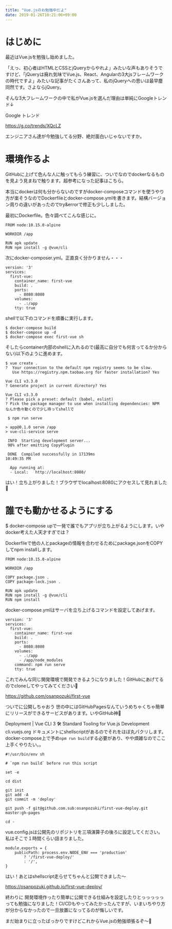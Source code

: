 ```yaml
---
title: "Vue.jsのお勉強中だよ"
date: 2019-01-26T10:21:06+09:00
---
```


# はじめに
最近はVue.jsを勉強し始めました。

「えっ、初心者はHTMLとCSSとjQueryからやれよ」みたいな声もありそうですけど、「jQueryは廃れ気味でVue.js、React、Angularの3大jsフレームワークの時代ですよ」みたいな記事がたくさんあって、私のjQueryへの思いは最早塵同然です。さよならjQuery。

そんな3大フレームワークの中で私がVue.jsを選んだ理由は単純にGoogleトレンド↓

Google トレンド

https://g.co/trends/XQcLZ

エンジニアさん達が今勉強してる分野、絶対面白いじゃないですか。

# 環境作るよ
GitHubに上げて色んな人に触ってもらう練習に、ついでなのでdockerなるものを見よう見まねで触ります。超参考になった記事はこちら。

本当にdockerは何も分からないのですがdocker-composeコマンドを使うやり方が楽そうなのでDockerfileとdocker-compose.ymlを書きます。結構バージョン周りの違いがあったのでtry&errorで修正も少ししました。

最初にDockerfile。色々調べてこんな感じに。

```
FROM node:10.15.0-alpine

WORKDIR /app

RUN apk update
RUN npm install -g @vue/cli
```

次にdocker-composer.yml。正直良く分かりません・・・

```
version: '3'
services:
  first-vue:
    container_name: first-vue
    build: .
    ports:
      - 8080:8080
    volumes:
      - .:/app
    tty: true
```

shellで以下のコマンドを順番に実行します。

```
$ docker-compose build
$ docker-compose up -d
$ docker-compose exec first-vue sh
```

そしたらcontainer内部のshellに入れるので(最高に自分でも何言ってるか分からない)以下のように進めます。

```
$ vue create .
?  Your connection to the default npm registry seems to be slow.
   Use https://registry.npm.taobao.org for faster installation? Yes

Vue CLI v3.3.0
? Generate project in current directory? Yes

Vue CLI v3.3.0
? Please pick a preset: default (babel, eslint)
? Pick the package manager to use when installing dependencies: NPM
なんか色々動くので少し待ってshellで

 $ npm run serve

> app@0.1.0 serve /app
> vue-cli-service serve

 INFO  Starting development server...
 98% after emitting CopyPlugin

 DONE  Compiled successfully in 17139ms                                                                                                                                10:49:35 PM

  App running at:
  - Local:   http://localhost:8080/
```
  
はい！立ち上がりました！ブラウザでlocalhost:8080にアクセスして見れました🌟



# 誰でも動かせるようにする
$ docker-compose upで一発で誰でもアプリが立ち上がるようにします。いやdocker考えた人天才すぎでは？

Dockerfileで他の人とpackageの情報を合わせるためにpackage.jsonをCOPYしてnpm installします。

```
FROM node:10.15.0-alpine

WORKDIR /app

COPY package.json .
COPY package-lock.json .

RUN apk update
RUN npm install -g @vue/cli
RUN npm install
```

docker-compose.ymlはサーバを立ち上げるコマンドを設定してあげます。

```
version: '3'
services:
  first-vue:
    container_name: first-vue
    build: .
    ports:
      - 8080:8080
    volumes:
      - .:/app
      - /app/node_modules
    command: npm run serve
    tty: true
```

これでみんな同じ開発環境で開発できるようになりました！GitHubにあげてるのでcloneしてやってみてください🌟

https://github.com/osanpozuki/first-vue

ついでに公開しちゃおう
世の中にはGitHubPagesなんていうめちゃくちゃ簡単にリリースができるサービスがあります。いやGitHub神👼

Deployment | Vue CLI 3
🛠️ Standard Tooling for Vue.js Development
cli.vuejs.org
ドキュメントにshellscriptがあるのでそれをほぼ丸パクリします。docker-compose上で予め`npm run build`する必要があり、やや煩雑なのでここ上手くやりたい。。

```
#!/usr/bin/env sh

# `npm run build` before run this script

set -e

cd dist

git init
git add -A
git commit -m 'deploy'

git push -f git@github.com.sub:osanpozuki/first-vue-deploy.git master:gh-pages

cd -
```

vue.config.jsは公開先のリポジトリを三項演算子の後ろに設定してください。私はそこで１時間くらい詰まりました。

```
module.exports = {
    publicPath: process.env.NODE_ENV === 'production'
        ? '/first-vue-deploy/'
        : '/',
}

```

はい！あとはshellscript走らせてちゃんと公開できました〜

https://osanpozuki.github.io/first-vue-deploy/

終わりに
開発環境作ったり簡単に公開できる仕組みを設定したりとっっっっっっても勉強になりました！CI/CDもやってみたかったんですが、いまいちやり方が分からなかったので一旦放置になってるのが悔しいです。

まだ始まりに立ったばっかりですけどこれからVue.jsの勉強頑張るぞ〜💪